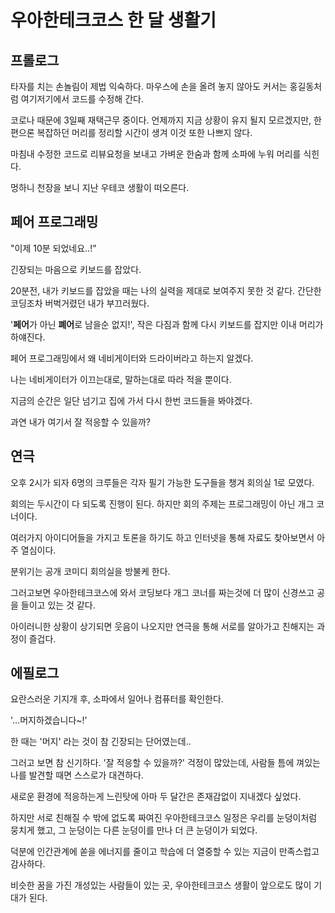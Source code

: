 # 우아한테크코스 한 달 생활기

## 프롤로그 

타자를 치는 손놀림이 제법 익숙하다. 마우스에 손을 올려 놓지 않아도 커서는 홍길동처럼 여기저기에서 코드를 수정해 간다.

코로나 때문에 3일째 재택근무 중이다. 언제까지 지금 상황이 유지 될지 모르겠지만, 한편으론 복잡하던 머리를 정리할 시간이 생겨 이것 또한 나쁘지 않다.

마침내 수정한 코드로 리뷰요청을 보내고 가벼운 한숨과 함께 소파에 누워 머리를 식힌다.

멍하니 천장을 보니 지난 우테코 생활이 떠오른다.



## 페어 프로그래밍

"이제 10분 되었네요..!"

긴장되는 마음으로 키보드를 잡았다.

20분전, 내가 키보드를 잡았을 때는 나의 실력을 제대로 보여주지 못한 것 같다. 간단한 코딩조차 버벅거렸던 내가 부끄러웠다.

'**페어**가 아닌 **폐어**로 남을순 없지!', 작은 다짐과 함께 다시 키보드를 잡지만 이내 머리가 하얘진다.

페어 프로그래밍에서 왜 네비게이터와 드라이버라고 하는지 알겠다.

나는  네비게이터가 이끄는대로, 말하는대로 따라 적을 뿐이다. 

지금의 순간은 일단 넘기고 집에 가서 다시 한번 코드들을 봐야겠다.

과연 내가 여기서 잘 적응할 수 있을까?



## 연극

오후 2시가 되자 6명의 크루들은 각자 필기 가능한 도구들을 챙겨 회의실 1로 모였다.

회의는 두시간이 다 되도록 진행이 된다. 하지만 회의 주제는 프로그래밍이 아닌 개그 코너이다.

여러가지 아이디어들을 가지고 토론을 하기도 하고 인터넷을 통해 자료도 찾아보면서 아주 열심이다.

분위기는 공개 코미디 회의실을 방불케 한다.

그러고보면 우아한테크코스에 와서 코딩보다 개그 코너를 짜는것에 더 많이 신경쓰고 공을 들이고 있는 것 같다.

아이러니한 상황이 상기되면 웃음이 나오지만 연극을 통해 서로를 알아가고 친해지는 과정이 즐겁다.



## 에필로그

요란스러운 기지개 후, 소파에서 일어나 컴퓨터를 확인한다.

'...머지하겠습니다~!'

한 때는 '머지' 라는 것이 참 긴장되는 단어였는데..

그러고 보면 참 신기하다. '잘 적응할 수 있을까?' 걱정이 많았는데, 사람들 틈에 껴있는 나를 발견할 때면 스스로가 대견하다.

새로운 환경에 적응하는게 느린탓에 아마 두 달간은 존재감없이 지내겠다 싶었다.

하지만 서로 친해질 수 밖에 없도록 짜여진 우아한테크코스 일정은 우리를 눈덩이처럼 뭉치게 했고, 그 눈덩이는 다른 눈덩이를 만나 더 큰 눈덩이가 되었다.

덕분에 인간관계에 쏟을 에너지를 줄이고 학습에 더 열중할 수 있는 지금이 만족스럽고 감사하다.



비슷한 꿈을 가진 개성있는 사람들이 있는 곳, 우아한테크코스 생활이 앞으로도 많이 기대가 된다.
